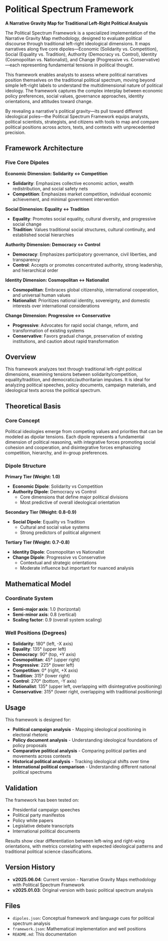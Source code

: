 # Political Spectrum Framework

**A Narrative Gravity Map for Traditional Left-Right Political Analysis**

The Political Spectrum Framework is a specialized implementation of the Narrative Gravity Map methodology, designed to evaluate political discourse through traditional left-right ideological dimensions. It maps narratives along five core dipoles—Economic (Solidarity vs. Competition), Social (Equality vs. Tradition), Authority (Democracy vs. Control), Identity (Cosmopolitan vs. Nationalist), and Change (Progressive vs. Conservative)—each representing fundamental tensions in political thought.

This framework enables analysts to assess where political narratives position themselves on the traditional political spectrum, moving beyond simple left-right labels to understand the multidimensional nature of political ideology. The framework captures the complex interplay between economic policy preferences, social values, governance approaches, identity orientations, and attitudes toward change.

By revealing a narrative's political gravity—its pull toward different ideological poles—the Political Spectrum Framework equips analysts, political scientists, strategists, and citizens with tools to map and compare political positions across actors, texts, and contexts with unprecedented precision.

## Framework Architecture

### Five Core Dipoles

**Economic Dimension: Solidarity ↔ Competition**
- **Solidarity**: Emphasizes collective economic action, wealth redistribution, and social safety nets
- **Competition**: Emphasizes market competition, individual economic achievement, and minimal government intervention

**Social Dimension: Equality ↔ Tradition**  
- **Equality**: Promotes social equality, cultural diversity, and progressive social change
- **Tradition**: Values traditional social structures, cultural continuity, and established social hierarchies

**Authority Dimension: Democracy ↔ Control**
- **Democracy**: Emphasizes participatory governance, civil liberties, and transparency
- **Control**: Accepts or promotes concentrated authority, strong leadership, and hierarchical order

**Identity Dimension: Cosmopolitan ↔ Nationalist**
- **Cosmopolitan**: Embraces global citizenship, international cooperation, and universal human values
- **Nationalist**: Prioritizes national identity, sovereignty, and domestic interests over international considerations

**Change Dimension: Progressive ↔ Conservative**
- **Progressive**: Advocates for rapid social change, reform, and transformation of existing systems
- **Conservative**: Favors gradual change, preservation of existing institutions, and caution about rapid transformation

## Overview

This framework analyzes text through traditional left-right political dimensions, examining tensions between solidarity/competition, equality/tradition, and democratic/authoritarian impulses. It is ideal for analyzing political speeches, policy documents, campaign materials, and ideological texts across the political spectrum.

## Theoretical Basis

### Core Concept
Political ideologies emerge from competing values and priorities that can be modeled as dipolar tensions. Each dipole represents a fundamental dimension of political reasoning, with integrative forces promoting social cohesion and cooperation, and disintegrative forces emphasizing competition, hierarchy, and in-group preferences.

### Dipole Structure

**Primary Tier (Weight: 1.0)**
- **Economic Dipole**: Solidarity vs Competition
- **Authority Dipole**: Democracy vs Control
  - Core dimensions that define major political divisions
  - Most predictive of overall ideological orientation

**Secondary Tier (Weight: 0.8-0.9)**  
- **Social Dipole**: Equality vs Tradition
  - Cultural and social value systems
  - Strong predictors of political alignment

**Tertiary Tier (Weight: 0.7-0.8)**
- **Identity Dipole**: Cosmopolitan vs Nationalist
- **Change Dipole**: Progressive vs Conservative
  - Contextual and strategic orientations
  - Moderate influence but important for nuanced analysis

## Mathematical Model

### Coordinate System
- **Semi-major axis**: 1.0 (horizontal)
- **Semi-minor axis**: 0.8 (vertical)  
- **Scaling factor**: 0.9 (overall system scaling)

### Well Positions (Degrees)
- **Solidarity**: 180° (left, -X axis)
- **Equality**: 135° (upper left)
- **Democracy**: 90° (top, +Y axis)
- **Cosmopolitan**: 45° (upper right)  
- **Progressive**: 225° (lower left)
- **Competition**: 0° (right, +X axis)
- **Tradition**: 315° (lower right)
- **Control**: 270° (bottom, -Y axis)
- **Nationalist**: 135° (upper left, overlapping with disintegrative positioning)
- **Conservative**: 315° (lower right, overlapping with traditional positioning)

## Usage

This framework is designed for:
- **Political campaign analysis** - Mapping ideological positioning in electoral rhetoric
- **Policy document analysis** - Understanding ideological foundations of policy proposals  
- **Comparative political analysis** - Comparing political parties and movements across contexts
- **Historical political analysis** - Tracking ideological shifts over time
- **International political comparison** - Understanding different national political spectrums

## Validation

The framework has been tested on:
- Presidential campaign speeches
- Political party manifestos
- Policy white papers
- Legislative debate transcripts
- International political documents

Results show clear differentiation between left-wing and right-wing orientations, with metrics correlating with expected ideological patterns and traditional political science classifications.

## Version History

- **v2025.06.04**: Current version - Narrative Gravity Maps methodology with Political Spectrum Framework
- **v2025.01.03**: Original version with basic political spectrum analysis

## Files

- `dipoles.json`: Conceptual framework and language cues for political spectrum analysis
- `framework.json`: Mathematical implementation and well positions
- `README.md`: This documentation 